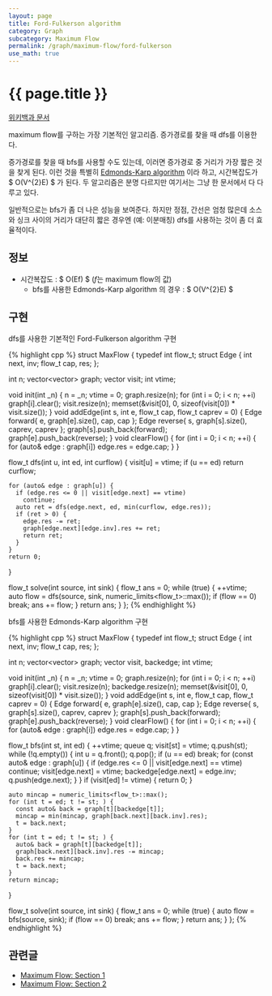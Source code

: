 ```yaml
---
layout: page
title: Ford-Fulkerson algorithm
category: Graph
subcategory: Maximum Flow
permalink: /graph/maximum-flow/ford-fulkerson
use_math: true
---
```


{{ page.title }}
================

[위키백과 문서](https://en.wikipedia.org/wiki/Ford%E2%80%93Fulkerson_algorithm)

maximum flow를 구하는 가장 기본적인 알고리즘. 증가경로를 찾을 때 dfs를 이용한다.

증가경로를 찾을 때 bfs를 사용할 수도 있는데, 이러면 증가경로 중 거리가 가장 짧은
것을 찾게 된다. 이런 것을 특별히 [Edmonds-Karp algorithm](https://en.wikipedia.org/wiki/Edmonds%E2%80%93Karp_algorithm)
이라 하고, 시간복잡도가 $ O(V^{2}E) $ 가 된다. 두 알고리즘은 분명 다르지만
여기서는 그냥 한 문서에서 다 다루고 있다.

일반적으로는 bfs가 좀 더 나은 성능을 보여준다. 하지만 정점, 간선은 엄청 많은데
소스와 싱크 사이의 거리가 대단히 짧은 경우엔 (예: 이분매칭) dfs를 사용하는 것이
좀 더 효율적이다.



정보
----

* 시간복잡도 : $ O(Ef) $ ($f$는 maximum flow의 값)
  * bfs를 사용한 Edmonds-Karp algorithm 의 경우 : $ O(V^{2}E) $


구현
----

dfs를 사용한 기본적인 Ford-Fulkerson algorithm 구현

{% highlight cpp %}
struct MaxFlow {
  typedef int flow_t;
  struct Edge {
    int next, inv;
    flow_t cap, res;
  };

  int n;
  vector<vector<Edge>> graph;
  vector<int> visit;
  int vtime;

  void init(int _n) {
    n = _n;
    vtime = 0;
    graph.resize(n);
    for (int i = 0; i < n; ++i)
      graph[i].clear();
    visit.resize(n);
    memset(&visit[0], 0, sizeof(visit[0]) * visit.size());
  }
  void addEdge(int s, int e, flow_t cap, flow_t caprev = 0) {
    Edge forward{ e, graph[e].size(), cap, cap };
    Edge reverse{ s, graph[s].size(), caprev, caprev };
    graph[s].push_back(forward);
    graph[e].push_back(reverse);
  }
  void clearFlow() {
    for (int i = 0; i < n; ++i) {
      for (auto& edge : graph[i])
        edge.res = edge.cap;
    }
  }

  flow_t dfs(int u, int ed, int curflow) {
    visit[u] = vtime;
    if (u == ed)
      return curflow;

    for (auto& edge : graph[u]) {
      if (edge.res <= 0 || visit[edge.next] == vtime)
        continue;
      auto ret = dfs(edge.next, ed, min(curflow, edge.res));
      if (ret > 0) {
        edge.res -= ret;
        graph[edge.next][edge.inv].res += ret;
        return ret;
      }
    }
    return 0;
  }

  flow_t solve(int source, int sink) {
    flow_t ans = 0;
    while (true) {
      ++vtime;
      auto flow = dfs(source, sink, numeric_limits<flow_t>::max());
      if (flow == 0)
        break;
      ans += flow;
    }
    return ans;
  }
};
{% endhighlight %}

bfs를 사용한 Edmonds-Karp algorithm 구현

{% highlight cpp %}
struct MaxFlow {
  typedef int flow_t;
  struct Edge {
    int next, inv;
    flow_t cap, res;
  };

  int n;
  vector<vector<Edge>> graph;
  vector<int> visit, backedge;
  int vtime;

  void init(int _n) {
    n = _n;
    vtime = 0;
    graph.resize(n);
    for (int i = 0; i < n; ++i)
      graph[i].clear();
    visit.resize(n);
    backedge.resize(n);
    memset(&visit[0], 0, sizeof(visit[0]) * visit.size());
  }
  void addEdge(int s, int e, flow_t cap, flow_t caprev = 0) {
    Edge forward{ e, graph[e].size(), cap, cap };
    Edge reverse{ s, graph[s].size(), caprev, caprev };
    graph[s].push_back(forward);
    graph[e].push_back(reverse);
  }
  void clearFlow() {
    for (int i = 0; i < n; ++i) {
      for (auto& edge : graph[i])
        edge.res = edge.cap;
    }
  }

  flow_t bfs(int st, int ed) {
    ++vtime;
    queue<int> q;
    visit[st] = vtime;
    q.push(st);
    while (!q.empty()) {
      int u = q.front();
      q.pop();
      if (u == ed)
        break;
      for (const auto& edge : graph[u]) {
        if (edge.res <= 0 || visit[edge.next] == vtime)
          continue;
        visit[edge.next] = vtime;
        backedge[edge.next] = edge.inv;
        q.push(edge.next);
      }
    }
    if (visit[ed] != vtime) {
      return 0;
    }

    auto mincap = numeric_limits<flow_t>::max();
    for (int t = ed; t != st; ) {
      const auto& back = graph[t][backedge[t]];
      mincap = min(mincap, graph[back.next][back.inv].res);
      t = back.next;
    }
    for (int t = ed; t != st; ) {
      auto& back = graph[t][backedge[t]];
      graph[back.next][back.inv].res -= mincap;
      back.res += mincap;
      t = back.next;
    }
    return mincap;
  }

  flow_t solve(int source, int sink) {
    flow_t ans = 0;
    while (true) {
      auto flow = bfs(source, sink);
      if (flow == 0)
        break;
      ans += flow;
    }
    return ans;
  }
};
{% endhighlight %}


관련글
------

* [Maximum Flow: Section 1](https://www.topcoder.com/community/data-science/data-science-tutorials/maximum-flow-section-1/)
* [Maximum Flow: Section 2](https://www.topcoder.com/community/data-science/data-science-tutorials/maximum-flow-section-2/)

